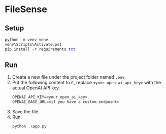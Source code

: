 # FileSense

## Setup

```powershell
python -m venv venv
venv\Scripts\Activate.ps1
pip install -r requirements.txt
```

## Run

1. Create a new file under the project folder named `.env`.
1. Put the following content to it, replace `<your_open_ai_api_key>` with the actual OpenAI API key.
    ```txt
    OPENAI_API_KEY=<your_open_ai_key>
    OPENAI_BASE_URL=<if you have a custom endpoint>
    ```
1. Save the file.
1. Run:
    ```powershell
    python .\app.py
    ```